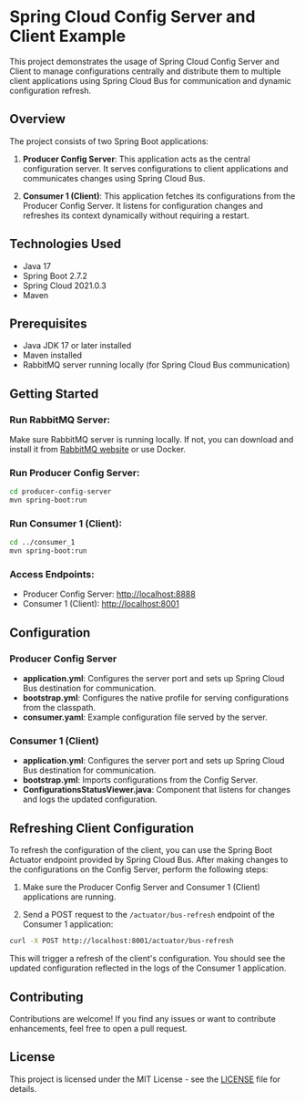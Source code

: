 # Spring Cloud Config Server and Client Example

This project demonstrates the usage of Spring Cloud Config Server and Client to manage configurations centrally and distribute them to multiple client applications using Spring Cloud Bus for communication and dynamic configuration refresh.

## Overview

The project consists of two Spring Boot applications:

1. **Producer Config Server**: This application acts as the central configuration server. It serves configurations to client applications and communicates changes using Spring Cloud Bus.
   
2. **Consumer 1 (Client)**: This application fetches its configurations from the Producer Config Server. It listens for configuration changes and refreshes its context dynamically without requiring a restart.

## Technologies Used

- Java 17
- Spring Boot 2.7.2
- Spring Cloud 2021.0.3
- Maven

## Prerequisites

- Java JDK 17 or later installed
- Maven installed
- RabbitMQ server running locally (for Spring Cloud Bus communication)

## Getting Started

### Run RabbitMQ Server:

Make sure RabbitMQ server is running locally. If not, you can download and install it from [RabbitMQ website](https://www.rabbitmq.com/download.html) or use Docker.

### Run Producer Config Server:

```bash
cd producer-config-server
mvn spring-boot:run
```

### Run Consumer 1 (Client):

```bash
cd ../consumer_1
mvn spring-boot:run
```

### Access Endpoints:

- Producer Config Server: [http://localhost:8888](http://localhost:8888)
- Consumer 1 (Client): [http://localhost:8001](http://localhost:8001)

## Configuration

### Producer Config Server

- **application.yml**: Configures the server port and sets up Spring Cloud Bus destination for communication.
- **bootstrap.yml**: Configures the native profile for serving configurations from the classpath.
- **consumer.yaml**: Example configuration file served by the server.

### Consumer 1 (Client)

- **application.yml**: Configures the server port and sets up Spring Cloud Bus destination for communication.
- **bootstrap.yml**: Imports configurations from the Config Server.
- **ConfigurationsStatusViewer.java**: Component that listens for changes and logs the updated configuration.

## Refreshing Client Configuration

To refresh the configuration of the client, you can use the Spring Boot Actuator endpoint provided by Spring Cloud Bus. After making changes to the configurations on the Config Server, perform the following steps:

1. Make sure the Producer Config Server and Consumer 1 (Client) applications are running.

2. Send a POST request to the `/actuator/bus-refresh` endpoint of the Consumer 1 application:

```bash
curl -X POST http://localhost:8001/actuator/bus-refresh
```

This will trigger a refresh of the client's configuration. You should see the updated configuration reflected in the logs of the Consumer 1 application.

## Contributing

Contributions are welcome! If you find any issues or want to contribute enhancements, feel free to open a pull request.

## License

This project is licensed under the MIT License - see the [LICENSE](LICENSE) file for details.

